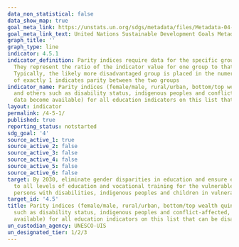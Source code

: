 ```yaml
---
data_non_statistical: false
data_show_map: true
goal_meta_link: https://unstats.un.org/sdgs/metadata/files/Metadata-04-05-01.pdf
goal_meta_link_text: United Nations Sustainable Development Goals Metadata (pdf 210kB)
graph_title: ''
graph_type: line
indicator: 4.5.1
indicator_definition: Parity indices require data for the specific groups of interest.
  They represent the ratio of the indicator value for one group to that of the other.
  Typically, the likely more disadvantaged group is placed in the numerator. A value
  of exactly 1 indicates parity between the two groups
indicator_name: Parity indices (female/male, rural/urban, bottom/top wealth quintile
  and others such as disability status, indigenous peoples and conflict-affected,as
  data become available) for all education indicators on this list that can be disaggregated
layout: indicator
permalink: /4-5-1/
published: true
reporting_status: notstarted
sdg_goal: '4'
source_active_1: true
source_active_2: false
source_active_3: false
source_active_4: false
source_active_5: false
source_active_6: false
target: By 2030, eliminate gender disparities in education and ensure equal access
  to all levels of education and vocational training for the vulnerable, including
  persons with disabilities, indigenous peoples and children in vulnerable situations
target_id: '4.5'
title: Parity indices (female/male, rural/urban, bottom/top wealth quintile and others
  such as disability status, indigenous peoples and conflict-affected, as data become
  available) for all education indicators on this list that can be disaggregated
un_custodian_agency: UNESCO-UIS
un_designated_tier: 1/2/3
---
```

